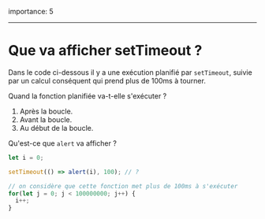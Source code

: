 importance: 5

---

# Que va afficher setTimeout ?

Dans le code ci-dessous il y a une exécution planifié par `setTimeout`, suivie par un calcul conséquent qui prend plus de 100ms à tourner.

Quand la fonction planifiée va-t-elle s'exécuter ?

1. Après la boucle.
2. Avant la boucle.
3. Au début de la boucle.

Qu'est-ce que `alert` va afficher ?

```js
let i = 0;

setTimeout(() => alert(i), 100); // ?

// on considère que cette fonction met plus de 100ms à s'exécuter
for(let j = 0; j < 100000000; j++) {
  i++; 
}
```
